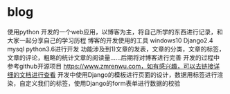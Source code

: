 # blog
使用python 开发的一个web应用，以博客为主，将自己所学的东西进行记录，和大家一起分享自己的学习历程
博客的开发使用的工具 windows10 Django2.4 mysql python3.6进行开发
功能涉及到1)文章的发表，文章的分类，文章的标签，文章的评论，粗略的统计文章的阅读量......后期将对博客进行完善
开发的过程中参考github开源项目 https://www.zmrenwu.com，如有感兴趣，可以去链接详细的文档进行查看
开发中使用Django的模板进行页面的设计，数据用标签进行渲染，自定义我们的标签，使用Django的form表单进行数据的校验

